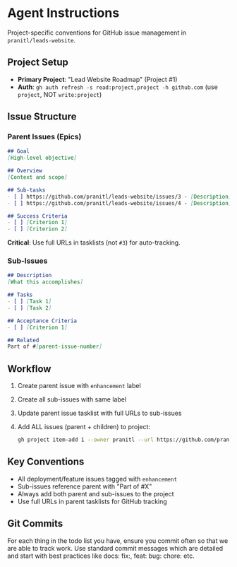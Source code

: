 # Agent Instructions

Project-specific conventions for GitHub issue management in `pranitl/leads-website`.

## Project Setup

- **Primary Project**: "Lead Website Roadmap" (Project #1)
- **Auth**: `gh auth refresh -s read:project,project -h github.com` (use `project`, NOT `write:project`)

## Issue Structure

### Parent Issues (Epics)

```markdown
## Goal
[High-level objective]

## Overview
[Context and scope]

## Sub-tasks
- [ ] https://github.com/pranitl/leads-website/issues/3 - [Description]
- [ ] https://github.com/pranitl/leads-website/issues/4 - [Description]

## Success Criteria
- [ ] [Criterion 1]
- [ ] [Criterion 2]
```

**Critical**: Use full URLs in tasklists (not `#3`) for auto-tracking.

### Sub-Issues

```markdown
## Description
[What this accomplishes]

## Tasks
- [ ] [Task 1]
- [ ] [Task 2]

## Acceptance Criteria
- [ ] [Criterion 1]

## Related
Part of #[parent-issue-number]
```

## Workflow

1. Create parent issue with `enhancement` label
2. Create all sub-issues with same label
3. Update parent issue tasklist with full URLs to sub-issues
4. Add ALL issues (parent + children) to project:

   ```bash
   gh project item-add 1 --owner pranitl --url https://github.com/pranitl/leads-website/issues/[N]
   ```

## Key Conventions

- All deployment/feature issues tagged with `enhancement`
- Sub-issues reference parent with "Part of #X"
- Always add both parent and sub-issues to the project
- Use full URLs in parent tasklists for GitHub tracking

## Git Commits

For each thing in the todo list you have, ensure you commit often so that we are able to track work. Use standard commit messages which are detailed and start with best practices like docs: fix:, feat: bug: chore: etc.

